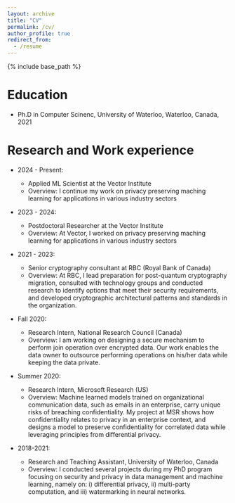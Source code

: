 ```yaml
---
layout: archive
title: "CV"
permalink: /cv/
author_profile: true
redirect_from:
  - /resume
---
```


{% include base_path %}

Education
======
* Ph.D in Computer Scinenc, University of Waterloo, Waterloo, Canada, 2021

Research and Work experience
======
* 2024 - Present:
  * Applied ML Scientist at the Vector Institute
  * Overview: I continue my work on privacy preserving maching learning for applications in various industry sectors
    
* 2023 - 2024:
  * Postdoctoral Researcher at the Vector Institute 
  * Overview: At Vector, I worked on privacy preserving maching learning for applications in various industry sectors

* 2021 - 2023: 
  * Senior cryptography consultant at RBC (Royal Bank of Canada)
  * Overview: At RBC, I lead preparation for post-quantum cryptography migration, consulted with technology groups and conducted research to identify options that meet their security requirements, and developed cryptographic architectural patterns and standards in the organization. 
  
* Fall 2020: 
  * Research Intern, National Research Council (Canada)
  * Overview:  I am working on designing a secure mechanism to perform join operation over encrypted data. Our work enables the data owner to outsource performing operations on his/her data while keeping the data private. 
  
* Summer 2020: 
  * Research Intern, Microsoft Research (US)
  * Overview: Machine learned models trained on organizational communication data, such as emails in an enterprise, carry unique risks of breaching confidentiality. My project at MSR shows how confidentiality relates to privacy in an enterprise context, and designs a model to preserve confidentiality for correlated data while leveraging principles from differential privacy. 
  
* 2018-2021: 
  * Research and Teaching Assistant, University of Waterloo, Canada
  * Overview: I conducted several projects during my PhD program focusing on security and privacy in data management and machine learning, namely on: i) differential privacy, ii) multi-party computation, and iii) watermarking in neural networks.
